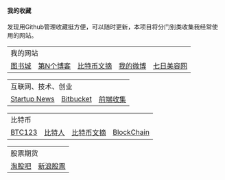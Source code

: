 #### 我的收藏

发现用Github管理收藏挺方便，可以随时更新，本项目将分门别类收集我经常使用的网站。

<table>
    <tr>
        <td colspan="10">我的网站</td>
    </tr>
    <tr>
        <td><a target="_blank" href="http://www.tushucheng.com">图书城</a></td>
        <td><a target="_blank" href="http://yanxi.com">第N个博客</a></td>
        <td><a target="_blank" href="http://btc.yanxi.com">比特币文摘</a></td>
        <td><a target="_blank" href="http://weibo.com/yanxicom">我的微博</a></td>
        <td><a target="_blank" href="http://www.qiri.com">七日美容网</a></td>
    </tr>
</table>

<table>
    <tr>
        <td colspan="10">互联网、技术、创业</td>
    </tr>
    <tr>
        <td><a target="_blank" href="http://news.dbanotes.net/">Startup News</a></td>
        <td><a target="_blank" href="https://bitbucket.org/">Bitbucket</a></td>
        <td><a target="_blank" href="https://github.com/foru17/front-end-collect/blob/master/README.md">前端收集</a></td>
    </tr>
</table>

<table>
    <tr>
        <td colspan="10">比特币</td>
    </tr>
    <tr>
        <td><a target="_blank" href="http://www.btc123.com">BTC123</a></td>
        <td><a target="_blank" href="http://www.btcman.com">比特人</a></td>
        <td><a target="_blank" href="http://btc.yanxi.com">比特币文摘</a></td>
        <td><a target="_blank" href="http://blockchain.org">BlockChain</a></td>
    </tr>
</table>


<table>
    <tr>
        <td colspan="10">股票期货</td>
    </tr>
    <tr>
        <td><a target="_blank" href="http://www.taoguba.com.cn">淘股吧</a></td>
        <td><a target="_blank" href="http://finance.sina.com.cn/stock">新浪股票</a></td>
    </tr>
</table>
